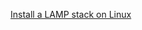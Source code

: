 [Install a LAMP stack on Linux](https://panjeh.medium.com/install-laravel-on-ubuntu-18-04-with-apache-mysql-php7-lamp-stack-5512bb93ab3f)
